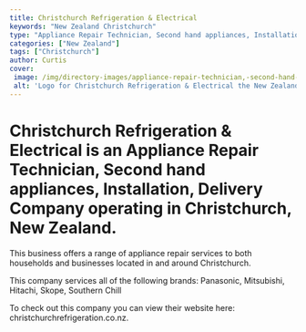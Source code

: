 ```yaml
---
title: Christchurch Refrigeration & Electrical
keywords: "New Zealand Christchurch"
type: "Appliance Repair Technician, Second hand appliances, Installation, Delivery"
categories: ["New Zealand"]
tags: ["Christchurch"]
author: Curtis
cover: 
 image: /img/directory-images/appliance-repair-technician,-second-hand-appliances,-installation,-delivery/christchurch-refrigeration-&-electrical.webp
 alt: 'Logo for Christchurch Refrigeration & Electrical the New Zealand from Christchurch'
---
```


# Christchurch Refrigeration & Electrical is an Appliance Repair Technician, Second hand appliances, Installation, Delivery Company operating in Christchurch, New Zealand.

This business offers a range of appliance repair services to both households and businesses located in and around Christchurch.

This company services all of the following brands: Panasonic, Mitsubishi, Hitachi, Skope, Southern Chill

To check out this company you can view their website here: christchurchrefrigeration.co.nz.
